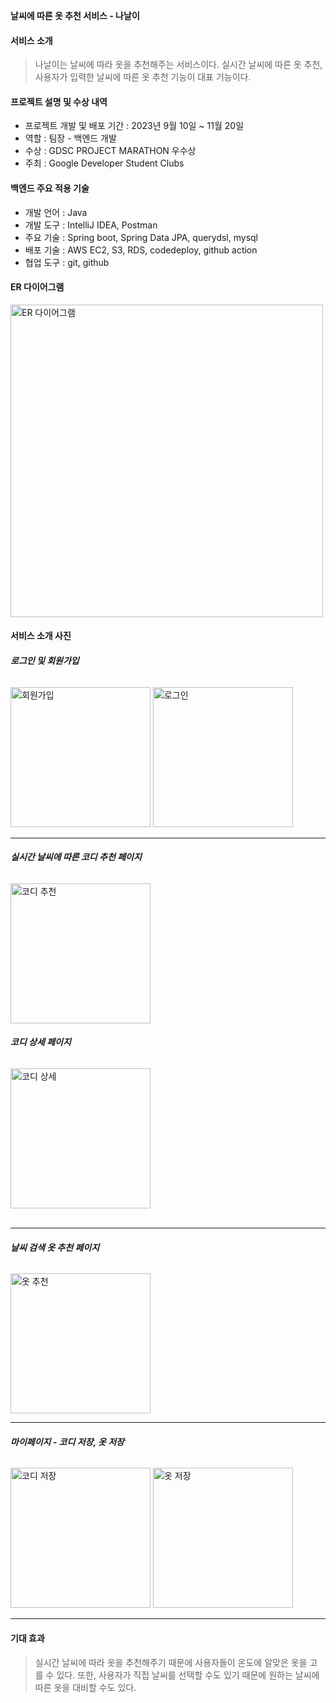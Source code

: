 **날씨에 따른 옷 추천 서비스 - 나날이**


#### **서비스 소개**

> 나날이는 날씨에 따라 옷을 추천해주는 서비스이다. 실시간 날씨에 따른 옷 추천, 사용자가 입력한 날씨에 따른 옷 추천 기능이 대표 기능이다.

#### **프로젝트 설명 및 수상 내역**
- 프로젝트 개발 및 배포 기간 : 2023년 9월 10일 ~ 11월 20일
- 역할 : 팀장 - 백엔드 개발
- 수상 : GDSC PROJECT MARATHON 우수상
- 주최 : Google Developer Student Clubs

#### **백엔드 주요 적용 기술**

- 개발 언어 : Java
- 개발 도구 : IntelliJ IDEA, Postman
- 주요 기술 : Spring boot, Spring Data JPA, querydsl, mysql
- 배포 기술 : AWS EC2, S3, RDS, codedeploy, github action
- 협업 도구 : git, github

#### **ER 다이어그램**
<img width="500" alt="ER 다이어그램" src="https://github.com/chanhee01/Nanali/assets/102280807/0f50ca13-9a60-40b4-8d04-a40c5b56421e">



#### **서비스 소개 사진**
###### **로그인 및 회원가입**
<img width="224" alt="회원가입" src="https://github.com/chanhee01/Nanali/assets/102280807/ad2b955a-e268-4431-acb9-ec114c55b5e6">
<img width="224" alt="로그인" src="https://github.com/chanhee01/Nanali/assets/102280807/ad359c43-e774-42cf-8264-4441e4bb4cbb">
<br>
<hr>

###### **실시간 날씨에 따른 코디 추천 페이지**
<img width="224" alt="코디 추천" src="https://github.com/chanhee01/Nanali/assets/102280807/51c9be0e-c8dc-4936-b1de-e76f5c4a06f9">

###### **코디 상세 페이지**
<img width="224" alt="코디 상세" src="https://github.com/chanhee01/Nanali/assets/102280807/514b705c-ea4e-43a7-b3f2-37db3fae9148">\
<br>
<hr>

###### **날씨 검색 옷 추천 페이지**
<img width="224" alt="옷 추천" src="https://github.com/chanhee01/Nanali/assets/102280807/edce3d60-05fa-483c-9d9f-a92b82acabcf">
<br>
<hr>

###### **마이페이지 - 코디 저장, 옷 저장**
<img width="224" alt="코디 저장" src="https://github.com/chanhee01/Nanali/assets/102280807/7b65b3cd-14ff-4f7b-b1e3-846967838119">
<img width="224" alt="옷 저장" src="https://github.com/chanhee01/Nanali/assets/102280807/f1040399-baef-47e3-8613-d3bf26f3ad66">
<br>
<hr>

#### **기대 효과**

> 실시간 날씨에 따라 옷을 추천해주기 때문에 사용자들이 온도에 알맞은 옷을 고를 수 있다.
> 또한, 사용자가 직접 날씨를 선택할 수도 있기 때문에 원하는 날씨에 따른 옷을 대비할 수도 있다.
